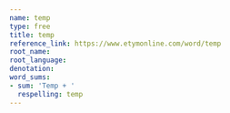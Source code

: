 ```yaml
---
name: temp
type: free
title: temp
reference_link: https://www.etymonline.com/word/temp
root_name: 
root_language: 
denotation: 
word_sums:
- sum: 'Temp + '
  respelling: temp
---
```

